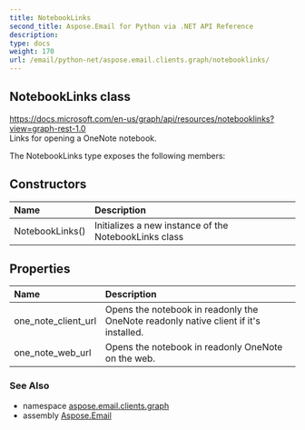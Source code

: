 ```yaml
---
title: NotebookLinks
second_title: Aspose.Email for Python via .NET API Reference
description: 
type: docs
weight: 170
url: /email/python-net/aspose.email.clients.graph/notebooklinks/
---
```


## NotebookLinks class

https://docs.microsoft.com/en-us/graph/api/resources/notebooklinks?view=graph-rest-1.0<br/>            Links for opening a OneNote notebook.

The NotebookLinks type exposes the following members:
## Constructors
| Name | Description |
| :- | :- |
|NotebookLinks()|Initializes a new instance of the NotebookLinks class|
## Properties
| Name | Description |
| :- | :- |
|one_note_client_url|Opens the notebook in readonly the OneNote readonly native client if it's installed.|
|one_note_web_url|Opens the notebook in readonly OneNote on the web.|

### See Also

* namespace [aspose.email.clients.graph](/email/python-net/aspose.email.clients.graph/)
* assembly [Aspose.Email](/slides/python-net/)

